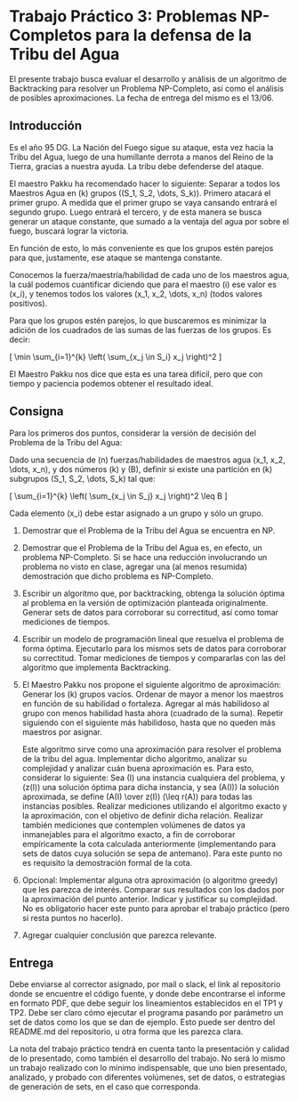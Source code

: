 # Trabajo Práctico 3: Problemas NP-Completos para la defensa de la Tribu del Agua

El presente trabajo busca evaluar el desarrollo y análisis de un algoritmo de Backtracking para resolver un Problema NP-Completo, así como el análisis de posibles aproximaciones. La fecha de entrega del mismo es el 13/06.

## Introducción

Es el año 95 DG. La Nación del Fuego sigue su ataque, esta vez hacia la Tribu del Agua, luego de una humillante derrota a manos del Reino de la Tierra, gracias a nuestra ayuda. La tribu debe defenderse del ataque.

El maestro Pakku ha recomendado hacer lo siguiente: Separar a todos los Maestros Agua en \(k\) grupos (\(S_1, S_2, \dots, S_k\)). Primero atacará el primer grupo. A medida que el primer grupo se vaya cansando entrará el segundo grupo. Luego entrará el tercero, y de esta manera se busca generar un ataque constante, que sumado a la ventaja del agua por sobre el fuego, buscará lograr la victoria.

En función de esto, lo más conveniente es que los grupos estén parejos para que, justamente, ese ataque se mantenga constante.

Conocemos la fuerza/maestría/habilidad de cada uno de los maestros agua, la cuál podemos cuantificar diciendo que para el maestro \(i\) ese valor es \(x_i\), y tenemos todos los valores \(x_1, x_2, \dots, x_n\) (todos valores positivos).

Para que los grupos estén parejos, lo que buscaremos es minimizar la adición de los cuadrados de las sumas de las fuerzas de los grupos. Es decir:

\[
\min \sum_{i=1}^{k} \left( \sum_{x_j \in S_i} x_j \right)^2
\]

El Maestro Pakku nos dice que esta es una tarea difícil, pero que con tiempo y paciencia podemos obtener el resultado ideal.

## Consigna

Para los primeros dos puntos, considerar la versión de decisión del Problema de la Tribu del Agua:

   Dado una secuencia de \(n\) fuerzas/habilidades de maestros agua \(x_1, x_2, \dots, x_n\), y dos números \(k\) y \(B\), definir si existe una partición en \(k\) subgrupos \(S_1, S_2, \dots, S_k\) tal que:

   \[
   \sum_{i=1}^{k} \left( \sum_{x_j \in S_j} x_j \right)^2 \leq B
   \]

Cada elemento \(x_i\) debe estar asignado a un grupo y sólo un grupo.

1. Demostrar que el Problema de la Tribu del Agua se encuentra en NP.

2. Demostrar que el Problema de la Tribu del Agua es, en efecto, un problema NP-Completo. Si se hace una reducción involucrando un problema no visto en clase, agregar una (al menos resumida) demostración que dicho problema es NP-Completo.

3. Escribir un algoritmo que, por backtracking, obtenga la solución óptima al problema en la versión de optimización planteada originalmente. Generar sets de datos para corroborar su correctitud, así como tomar mediciones de tiempos.

4. Escribir un modelo de programación lineal que resuelva el problema de forma óptima. Ejecutarlo para los mismos sets de datos para corroborar su correctitud. Tomar mediciones de tiempos y compararlas con las del algoritmo que implementa Backtracking.

5. El Maestro Pakku nos propone el siguiente algoritmo de aproximación: Generar los \(k\) grupos vacíos. Ordenar de mayor a menor los maestros en función de su habilidad o fortaleza. Agregar al más habilidoso al grupo con menos habilidad hasta ahora (cuadrado de la suma). Repetir siguiendo con el siguiente más habilidoso, hasta que no queden más maestros por asignar.

   Este algoritmo sirve como una aproximación para resolver el problema de la tribu del agua. Implementar dicho algoritmo, analizar su complejidad y analizar cuán buena aproximación es. Para esto, considerar lo siguiente: Sea \(I\) una instancia cualquiera del problema, y \(z(I)\) una solución óptima para dicha instancia, y sea \(A(I)\) la solución aproximada, se define \(A(I) \over z(I)\) \(\leq r(A)\) para todas las instancias posibles. Realizar mediciones utilizando el algoritmo exacto y la aproximación, con el objetivo de definir dicha relación. Realizar también mediciones que contemplen volúmenes de datos ya inmanejables para el algoritmo exacto, a fin de corroborar empíricamente la cota calculada anteriormente (implementando para sets de datos cuya solución se sepa de antemano). Para este punto no es requisito la demostración formal de la cota.

6. Opcional: Implementar alguna otra aproximación (o algoritmo greedy) que les parezca de interés. Comparar sus resultados con los dados por la aproximación del punto anterior. Indicar y justificar su complejidad. No es obligatorio hacer este punto para aprobar el trabajo práctico (pero si resta puntos no hacerlo).

7. Agregar cualquier conclusión que parezca relevante.

## Entrega

Debe enviarse al corrector asignado, por mail o slack, el link al repositorio donde se encuentre el código fuente, y donde debe encontrarse el informe en formato PDF, que debe seguir los lineamientos establecidos en el TP1 y TP2. Debe ser claro cómo ejecutar el programa pasando por parámetro un set de datos como los que se dan de ejemplo. Esto puede ser dentro del README.md del repositorio, u otra forma que les parezca clara.

La nota del trabajo práctico tendrá en cuenta tanto la presentación y calidad de lo presentado, como también el desarrollo del trabajo. No será lo mismo un trabajo realizado con lo mínimo indispensable, que uno bien presentado, analizado, y probado con diferentes volúmenes, set de datos, o estrategias de generación de sets, en el caso que corresponda.
